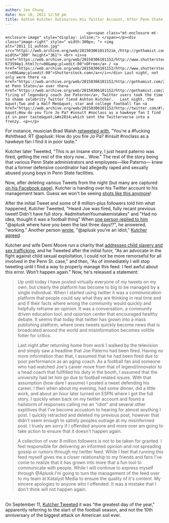 ```yaml
---
author: Jen Chung
date: Nov 10, 2011 12:50 pm
title: Ashton Kutcher Outsources His Twitter Account, After Penn State Tweet #Fail
---
```


	
										<p><span class="mt-enclosure mt-enclosure-image" style="display: inline;"> </span></p><div class="image-right" style=" width:300px; "> <img alt="2011_11_ashton.jpg" src="https://web.archive.org/web/20150306101152im_/http://gothamist.com/attachments/jen/2011_11_ashton.jpg" width="300" height="361"> <br> <i><a href="https://web.archive.org/web/20150306101152/http://www.shutterstock.com/gallery-673594p1.html?cr=00&amp;pl=edit-00">DFree</a> / <a href="https://web.archive.org/web/20150306101152/http://www.shutterstock.com/?cr=00&amp;pl=edit-00">Shutterstock.com</a></i></div> Last night, not only were there <a href="https://web.archive.org/web/20150306101152/http://gothamist.com/2011/11/10/penn_state_students_riot_after_trus.php">riots at Penn State</a> over the<a href="https://web.archive.org/web/20150306101152/http://gothamist.com/2011/11/09/penn_state_board_of_trustees_fire_c.php"> firing of legendary coach Joe Paterno</a>, Twitter users took the time to shame celebrity Twitter fiend Ashton Kutcher.   Last night, the &quot;Two and a Half Men&quot; star and college football fan <a href="https://web.archive.org/web/20150306101152/http://twitter.com/#!/aplusk">Tweeted</a>, &quot;How do you fire Jo Pa? #insult #noclass as a hawkeye fan I find it in poor taste&quot;&#x2014;which sent the Twitterverse into a frenzy. <p></p>

<p>For instance, musician Brad Walsh <a href="https://web.archive.org/web/20150306101152/http://twitter.com/#!/BradWalsh/status/134497611578212353">retweeted with</a>, &quot;You&apos;re a #fucking #shithead. RT @aplusk: How do you fire Jo Pa? #insult #noclass as a hawkeye fan I find it in poor taste.&quot;  </p>

<p>Kutcher later Tweeted, &quot;This is an insane story, I just heard paterno was fired, getting the rest of the story now... Wow.&quot; The rest of the story being that various Penn State administrators and employees&#x2014;like Paterno&#x2014; knew that a former defensive coordinator had allegedly raped and sexually abused young boys in Penn State facilities.</p>

<p>Now, after deleting various Tweets from the night (but many are captured <a href="https://web.archive.org/web/20150306101152/http://www.facebook.com/Ashton">on his Facebook page</a>), Kutcher is handing over his Twitter account to his management team.  Guess we won&apos;t be seeing <a href="https://web.archive.org/web/20150306101152/http://twitter.com/#!/aplusk/statuses/1366791709">shots like this anymore</a>!</p>

<p>After the initial Tweet and some of 8 million-plus followers told him what happened, Kutcher Tweeted, &quot;Heard Joe was fired, fully recant previous tweet! Didn&apos;t have full story. #admitwhenYoumakemistakes&quot; and &quot;Had no idea, thought it was a football thing&quot;  When <a href="https://web.archive.org/web/20150306101152/http://twitter.com/#!/LnWeitzel/status/134505243596685312">one person replied to him</a> &quot;@aplusk where have you been the last three days!?&quot;, he answered, &quot;working.&quot; Another person <a href="https://web.archive.org/web/20150306101152/http://twitter.com/#!/timothyfurey/status/134506258358218753">wrote</a>, &quot;@aplusk you&apos;re an idiot,&quot; <a href="https://web.archive.org/web/20150306101152/http://www.facebook.com/Ashton/posts/156897737740976">Kutcher agreed</a>.  </p>

<p>Kutcher and wife Demi Moore run a charity that <a href="https://web.archive.org/web/20150306101152/http://demiandashton.org/get-informed">addresses child slavery and sex trafficking</a>, and he Tweeted after the initial furor, &quot;As an advocate in the fight against child sexual exploitation, I could not be more remorseful for all involved in the Penn St. case,&quot; and then, &quot;As of immediately I will stop tweeting until I find a way to properly manage this feed. I feel awful about this error. Won&apos;t happen again.&quot;  Now, he&apos;s released a statement:</p>

<blockquote>Up until today I have posted virtually everyone of my tweets on my own, but clearly the platform has become to big to be managed by a single individual.  When I started using twitter it was a communication platform that people could say what they are thinking in real time and  and if their facts where wrong the community would quickly and helpfully reframe an opinion.  It was a conversation, a community driven education tool, and opionion center that encouraged healthy debate.  It seems that today that twitter has grown into a mass publishing platform, where ones tweets quickly become news that is broadcated around the world and misinformation becomes volitile fotter for critics.

<p>Last night after returning home from work I walked by the television and simply saw a headline that Joe Paterno had been fired.  Having no more information than that, I assumed that he had been fired due to poor performance as an aging coach.  As a football fan and someone who had watched Joe&apos;s career move from that of legend/innovator to a head coach that fullfilled his duty in the booth, I assumed that the university had let him go due to football related issues.  With that assumption (how dare I assume) I posted a tweet defending his career.  I then when about my evening, had some dinner, did a little work, and about an hour later turned on ESPN where I got the full story.  I quickly when back on my twitter account and found a hailstorm of responses calling me an &quot;idiot&quot; and several other explitives that I&apos;ve become accustom to hearing for almost anything I post.  I quickly retracted and deleted my previous post, however that didn&apos;t seem enough to satisfy peoples outrage at my misinformed post.  I truely am sorry if I offended anyone and more over am going to take action to ensure that it doesn&apos;t happen again.</p>

<p>A collection of over 8 million followers is not to be taken for granted.  I feel responsible for delivering an informed opinion and not spreading gossip or rumors through my twitter feed.  While I feel that running this feed myself gives me a closer relationship to my friends and fans I&apos;ve come to realize that it has grown into more that a fun tool to communicate with people.  While I will continue to express myself through @Aplusk I&apos;m going to turn the management of the feed over to my team at Katalyst Media to ensure the quality of it&apos;s content.  My sincere apologies to anyone who I offended. It was a mistake that I don&apos;t think will not happen again. </p></blockquote><br>
On September 11, <a href="https://web.archive.org/web/20150306101152/http://www.people.com/people/article/0,,20544258,00.html">Kutcher Tweeted</a> it was &quot;the greatest day of the year,&quot; apparently referring to the start of the football season, and not the 10th anniversary of the biggest attack on American soil ever.<p></p>					
										
									
				